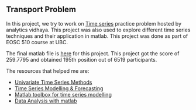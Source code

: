 ## Transport Problem

In this project, we try to work on [Time series](https://datahack.analyticsvidhya.com/contest/practice-problem-time-series-2/) practice problem hosted by analytics vidhaya. This project was also used to explore different time series techniques and their application in matlab. This project was done as part of EOSC 510 course at UBC.

The final matlab file is [here](https://github.com/abishekarun/Transport-Problem/blob/master/transport_problem.m) for this project. This project got the score of 259.7795 and obtained 195th position out of 6519 participants.

The resources that helped me are:

+ [Univariate Time Series Methods](https://github.com/abishekarun/Transport-Problem/blob/master/408a354d050742b5ff6eb6e708a2576bdff3.pdf)
+ [Time Series Modelling & Forecasting](https://github.com/abishekarun/Transport-Problem/blob/master/1302.6613.pdf)
+ [Matlab toolbox for time series modelling](https://github.com/abishekarun/Transport-Problem/blob/master/562-2013-11-11-E4.pdf)
+ [Data Analysis with matlab](https://github.com/abishekarun/Transport-Problem/blob/master/data_analysis.pdf) 
